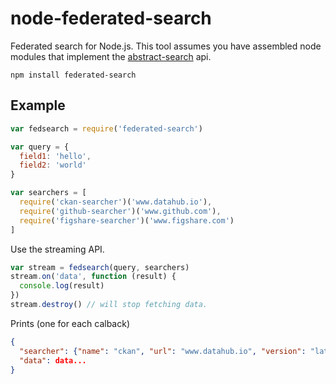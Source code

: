 # node-federated-search

Federated search for Node.js. This tool assumes you have assembled node modules that implement the [abstract-search](http://github.com/karissa/abstract-search) api.

```
npm install federated-search
```

## Example

```js
var fedsearch = require('federated-search')

var query = {
  field1: 'hello',
  field2: 'world'
}

var searchers = [
  require('ckan-searcher')('www.datahub.io'),
  require('github-searcher')('www.github.com'),
  require('figshare-searcher')('www.figshare.com')
]
```

Use the streaming API.

```js
var stream = fedsearch(query, searchers)
stream.on('data', function (result) {
  console.log(result)
})
stream.destroy() // will stop fetching data.
```

Prints (one for each calback)

```json
{
  "searcher": {"name": "ckan", "url": "www.datahub.io", "version": "latest"},
  "data": data...
}
```
